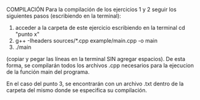 COMPILACIÓN
Para la compilación de los ejercicios 1 y 2 seguir los siguientes pasos (escribiendo en la terminal):
1. acceder a la carpeta de este ejercicio escribiendo en la terminal cd "punto x"
2. g++ -Iheaders sources/*.cpp example/main.cpp -o main
3. ./main

(copiar y pegar las líneas en la terminal SIN agregar espacios).
De esta forma, se compilarán todos los archivos .cpp necesarios para la ejecucion de la función main del programa. 

En el caso del punto 3, se encontrarán con un archivo .txt dentro de la carpeta del mismo donde se especifica su compilación.
